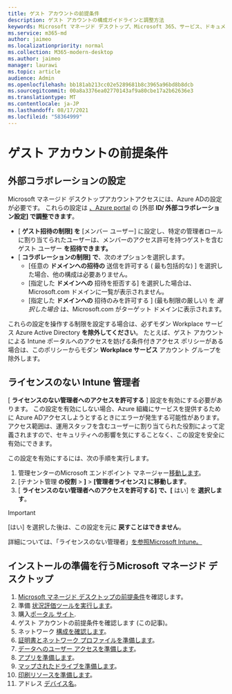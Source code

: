 ```yaml
---
title: ゲスト アカウントの前提条件
description: ゲスト アカウントの構成ガイドラインと調整方法
keywords: Microsoft マネージド デスクトップ、Microsoft 365、サービス、ドキュメント
ms.service: m365-md
author: jaimeo
ms.localizationpriority: normal
ms.collection: M365-modern-desktop
ms.author: jaimeo
manager: laurawi
ms.topic: article
audience: Admin
ms.openlocfilehash: bb181ab213cc02e5289681b8c3965a96bd8b8dcb
ms.sourcegitcommit: 00a8a3376ea02770143af9a80cbe17a2b62636e3
ms.translationtype: MT
ms.contentlocale: ja-JP
ms.lasthandoff: 08/17/2021
ms.locfileid: "58364999"
---
```

# <a name="prerequisites-for-guest-accounts"></a>ゲスト アカウントの前提条件

## <a name="external-collaboration-settings"></a>外部コラボレーションの設定

Microsoft マネージド デスクトップアカウントアクセスには、Azure ADの設定が必要です。 これらの設定は [、Azure portal](https://portal.azure.com) の [外部 **ID/ 外部コラボレーション設定] で調整できます**。

-   [ **ゲスト招待の制限] を** [メンバー ユーザー] に設定し、特定の管理者ロールに割り当てられたユーザーは、メンバーのアクセス許可を持つゲストを含むゲスト ユーザー **を招待できます。**
-   [ **コラボレーションの制限] で**、次のオプションを選択します。
    -   [任意の **ドメインへの招待の** 送信を許可する ( 最も包括的な) ] を選択した場合、他の構成は必要ありません。
    -   [指定した **ドメインへの** 招待を拒否する] を選択した場合は、Microsoft.com ドメインに一覧が表示されません。
    -   [指定した **ドメインへの** 招待のみを許可する ] (最も制限の厳しい) を *選択した場合* は、Microsoft.com がターゲット ドメインに表示されます。

これらの設定を操作する制限を設定する場合は、必ずモダン Workplace サービス Azure Active Directory **を除外してください**。 たとえば、ゲスト アカウントによる Intune ポータルへのアクセスを妨げる条件付きアクセス ポリシーがある場合は、このポリシーからモダン **Workplace サービス** アカウント グループを除外します。

## <a name="unlicensed-intune-admin"></a>ライセンスのない Intune 管理者

[ **ライセンスのない管理者へのアクセスを許可する** ] 設定を有効にする必要があります。 この設定を有効にしない場合、Azure 組織にサービスを提供するために Azure ADアクセスしようとするときにエラーが発生する可能性があります。 アクセス範囲は、運用スタッフを含むユーザーに割り当てられた役割によって定義されますので、セキュリティへの影響を気にすることなく、この設定を安全に有効にできます。

この設定を有効にするには、次の手順を実行します。

1. 管理センターのMicrosoft エンドポイント マネージャー[移動します](https://go.microsoft.com/fwlink/?linkid=2109431)。
2. [テナント管理 **の役割**  >  **]**  >  **[管理者ライセンス] に移動します**。
3. [ **ライセンスのない管理者へのアクセスを許可する] で、[** はい] を **選択します**。

> [!IMPORTANT]
> [はい] を選択した後は、この設定を元に **戻すことはできません**。

詳細については、「ライセンスのない管理者」[を参照Microsoft Intune。](/mem/intune/fundamentals/unlicensed-admins)

## <a name="steps-to-get-ready-for-microsoft-managed-desktop"></a>インストールの準備を行うMicrosoft マネージド デスクトップ

1. [Microsoft マネージド デスクトップの前提条件](prerequisites.md)を確認します。
2. 準備 [状況評価ツールを実行します](readiness-assessment-tool.md)。
1. 購入[ポータル サイト](../get-started/company-portal.md).
1. ゲスト アカウントの前提条件を確認します (この記事)。
1. ネットワーク [構成を確認します](network.md)。
1. [証明書とネットワーク プロファイルを準備します](certs-wifi-lan.md)。
1. [データへのユーザー アクセスを準備します](authentication.md)。
1. [アプリを準備します](apps.md)。
1. [マップされたドライブを準備します](mapped-drives.md)。
1. [印刷リソースを準備します](printing.md)。
1. アドレス [デバイス名](address-device-names.md)。
